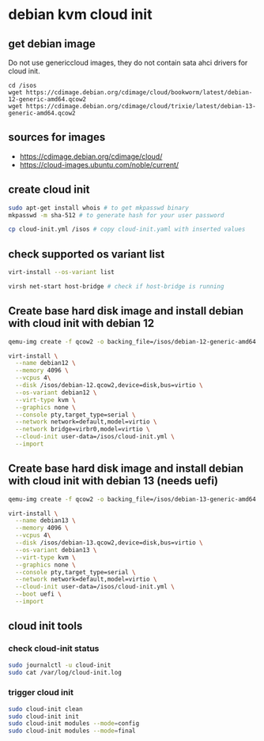 # debian kvm cloud init

## get debian image
Do not use genericcloud images, they do not contain sata ahci drivers for cloud init.
```
cd /isos
wget https://cdimage.debian.org/cdimage/cloud/bookworm/latest/debian-12-generic-amd64.qcow2
wget https://cdimage.debian.org/cdimage/cloud/trixie/latest/debian-13-generic-amd64.qcow2
```

## sources for images
- https://cdimage.debian.org/cdimage/cloud/
- https://cloud-images.ubuntu.com/noble/current/

## create cloud init
```bash
sudo apt-get install whois # to get mkpasswd binary
mkpasswd -m sha-512 # to generate hash for your user password

cp cloud-init.yml /isos # copy cloud-init.yaml with inserted values
```

## check supported os variant list
```bash
virt-install --os-variant list

virsh net-start host-bridge # check if host-bridge is running
```

## Create base hard disk image and install debian with cloud init with debian 12
```bash
qemu-img create -f qcow2 -o backing_file=/isos/debian-12-generic-amd64.qcow2,backing_fmt=qcow2 /isos/debian-12.qcow2 30G # create disk image for vm

virt-install \
  --name debian12 \
  --memory 4096 \
  --vcpus 4\
  --disk /isos/debian-12.qcow2,device=disk,bus=virtio \
  --os-variant debian12 \
  --virt-type kvm \
  --graphics none \
  --console pty,target_type=serial \
  --network network=default,model=virtio \
  --network bridge=virbr0,model=virtio \
  --cloud-init user-data=/isos/cloud-init.yml \
  --import
```

## Create base hard disk image and install debian with cloud init with debian 13 (needs uefi)
```bash
qemu-img create -f qcow2 -o backing_file=/isos/debian-13-generic-amd64.qcow2,backing_fmt=qcow2 /isos/debian-13.qcow2 30G # create disk image for vm

virt-install \
  --name debian13 \
  --memory 4096 \
  --vcpus 4\
  --disk /isos/debian-13.qcow2,device=disk,bus=virtio \
  --os-variant debian13 \
  --virt-type kvm \
  --graphics none \
  --console pty,target_type=serial \
  --network network=default,model=virtio \
  --cloud-init user-data=/isos/cloud-init.yml \
  --boot uefi \
  --import
```

## cloud init tools
### check cloud-init status
```bash
sudo journalctl -u cloud-init
sudo cat /var/log/cloud-init.log
```

### trigger cloud init
```bash
sudo cloud-init clean
sudo cloud-init init
sudo cloud-init modules --mode=config
sudo cloud-init modules --mode=final
```